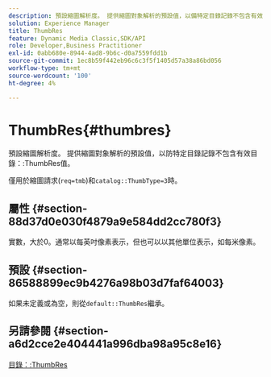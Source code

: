 ```yaml
---
description: 預設縮圖解析度。 提供縮圖對象解析的預設值，以備特定目錄記錄不包含有效的目錄ThumbRes值時使用。
solution: Experience Manager
title: ThumbRes
feature: Dynamic Media Classic,SDK/API
role: Developer,Business Practitioner
exl-id: 0abb680e-8944-4ad8-9b6c-d0a7559fdd1b
source-git-commit: 1ec8b59f442eb96c6c3f5f1405d57a38a86bd056
workflow-type: tm+mt
source-wordcount: '100'
ht-degree: 4%

---
```


# ThumbRes{#thumbres}

預設縮圖解析度。 提供縮圖對象解析的預設值，以防特定目錄記錄不包含有效目錄：:ThumbRes值。

僅用於縮圖請求(`req=tmb`)和`catalog::ThumbType=3`時。

## 屬性 {#section-88d37d0e030f4879a9e584dd2cc780f3}

實數，大於0。通常以每英吋像素表示，但也可以以其他單位表示，如每米像素。

## 預設 {#section-86588899ec9b4276a98b03d7faf64003}

如果未定義或為空，則從`default::ThumbRes`繼承。

## 另請參閱 {#section-a6d2cce2e404441a996dba98a95c8e16}

[目錄：:ThumbRes](../../../../../is-api/image-catalog/image-serving-api-ref/c-image-catalog-reference/c-image-svg-data-reference/c-image-data-reference/r-thumbres-cat.md#reference-eedb9991397347c3bed5bd0a785c4c69)
